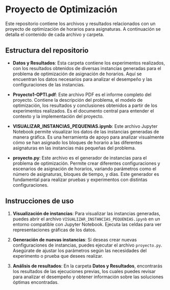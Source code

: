 # Proyecto de Optimización

Este repositorio contiene los archivos y resultados relacionados con un proyecto de optimización de horarios para asignaturas. A continuación se detalla el contenido de cada archivo y carpeta.

## Estructura del repositorio

- **Datos y Resultados**: Esta carpeta contiene los experimentos realizados, con los resultados obtenidos de diversas instancias generadas para el problema de optimización de asignación de horarios. Aquí se encuentran los datos necesarios para analizar el desempeño y las configuraciones de las instancias.

- **Proyecto1-OPTI.pdf**: Este archivo PDF es el informe completo del proyecto. Contiene la descripción del problema, el modelo de optimización, los resultados y conclusiones obtenidos a partir de los experimentos realizados. Es el documento central para entender el contexto y la implementación del proyecto.

- **VISUALIZAR_INSTANCIAS_PEQUENIAS.ipynb**: Este archivo Jupyter Notebook permite visualizar los datos de las instancias generadas de manera gráfica. Es una herramienta de apoyo para analizar visualmente cómo se han asignado los bloques de horario a las diferentes asignaturas en las instancias más pequeñas del problema.

- **proyecto.py**: Este archivo es el generador de instancias para el problema de optimización. Permite crear diferentes configuraciones y escenarios de asignación de horarios, variando parámetros como el número de asignaturas, bloques de tiempo, y días. Este generador es fundamental para realizar pruebas y experimentos con distintas configuraciones.

## Instrucciones de uso

1. **Visualización de instancias**: Para visualizar las instancias generadas, puedes abrir el archivo `VISUALIZAR_INSTANCIAS_PEQUENIAS.ipynb` en un entorno compatible con Jupyter Notebook. Ejecuta las celdas para ver representaciones gráficas de los datos.

2. **Generación de nuevas instancias**: Si deseas crear nuevas configuraciones de instancias, puedes ejecutar el archivo `proyecto.py`. Asegúrate de ajustar los parámetros según las necesidades del experimento o prueba que desees realizar.

3. **Análisis de resultados**: En la carpeta **Datos y Resultados**, encontrarás los resultados de las ejecuciones previas, los cuales puedes revisar para analizar el desempeño y obtener información sobre las soluciones óptimas encontradas.
